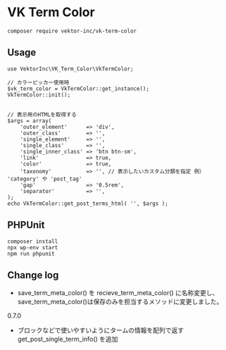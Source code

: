# VK Term Color

```
composer require vektor-inc/vk-term-color

```

## Usage

```
use VektorInc\VK_Term_Color\VkTermColor;

// カラーピッカー使用時
$vk_term_color = VkTermColor::get_instance();
VkTermColor::init(); 


// 表示用のHTMLを取得する
$args = array(
	'outer_element'      => 'div',
	'outer_class'        => '',
	'single_element'     => '',
	'single_class'       => '',
	'single_inner_class' => 'btn btn-sm',
	'link'               => true,
	'color'              => true,
	'taxonomy'           => '', // 表示したいカスタム分類を指定 例） 'category' や 'post_tag'
	'gap'                => '0.5rem',
	'separator'          => '',
);
echo VkTermColor::get_post_terms_html( '', $args );
```

## PHPUnit
```
composer install
npx wp-env start
npm run phpunit
```

## Change log

* save_term_meta_color() を recieve_term_meta_color() に名称変更し、save_term_meta_color()は保存のみを担当するメソッドに変更しました。

0.7.0
* ブロックなどで使いやすいようにタームの情報を配列で返す get_post_single_term_info() を追加